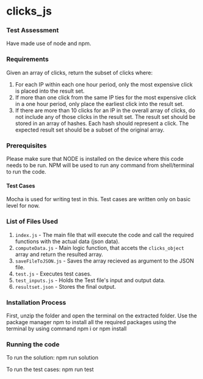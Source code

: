 # clicks_js
### Test Assessment

Have made use of node and npm.

### Requirements
Given an array of clicks, return the subset of clicks where:

1. For each IP within each one hour period, only the most expensive click is placed into the result set.
2. If more than one click from the same IP ties for the most expensive click in a one hour period, only place the earliest click into the result set.
3. If there are more than 10 clicks for an IP in the overall array of clicks, do not include any of those clicks in the result set. The result set should be stored in an array of hashes. Each hash should represent a click.
The expected result set should be a subset of the original array.

### Prerequisites
Please make sure that NODE is installed on the device where this code needs to be run. NPM will be used to run any command from shell/terminal to run the code.

#### Test Cases
Mocha is used for writing test in this. Test cases are written only on basic level for now.

### List of Files Used

1. `index.js` - The main file that will execute the code and call the required functions with the actual data (json data).
 2. `computeData.js` - Main logic function, that accets the `clicks_object` array and return the resulted array.
 3. `saveFileToJSON.js` - Saves the array recieved as argument to the JSON file.
 4. `test.js` - Executes test cases.
 5. `test_inputs.js` - Holds the Test file's input and output data.
 6. `resultset.json` - Stores the final output.

 ### Installation Process

 First, unzip the folder and open the terminal on the extracted folder.
 Use the package manager npm to install all the required packages using the terminal by using command npm i or npm install

 ### Running the code
 To run the solution:
    npm run solution

 To run the test cases:
    npm run test
